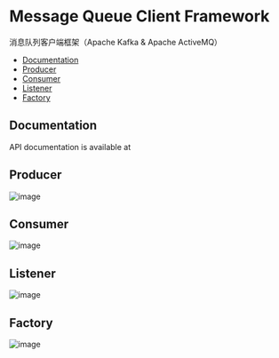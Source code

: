 Message Queue Client Framework
==============================

  消息队列客户端框架（Apache Kafka &amp; Apache ActiveMQ）
  * [Documentation](#Documentation)
  * [Producer](#Producer)
  * [Consumer](#Consumer)
  * [Listener](#Listener)
  * [Factory](##Factory)
  
## Documentation

API documentation is available at

## Producer

![image](https://github.com/DarkPhoenixs/messagequeue-framework/blob/master/uml/producer.jpg)

## Consumer

![image](https://github.com/DarkPhoenixs/messagequeue-framework/blob/master/uml/consumer.jpg)

## Listener

![image](https://github.com/DarkPhoenixs/messagequeue-framework/blob/master/uml/listener.jpg)

## Factory

![image](https://github.com/DarkPhoenixs/messagequeue-framework/blob/master/uml/factory.jpg)
